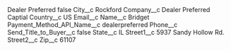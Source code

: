 <?xml version="1.0" encoding="UTF-8"?>
<CustomMetadata xmlns="http://soap.sforce.com/2006/04/metadata" xmlns:xsi="http://www.w3.org/2001/XMLSchema-instance" xmlns:xsd="http://www.w3.org/2001/XMLSchema">
    <label>Dealer Preferred</label>
    <protected>false</protected>
    <values>
        <field>City__c</field>
        <value xsi:type="xsd:string">Rockford</value>
    </values>
    <values>
        <field>Company__c</field>
        <value xsi:type="xsd:string">Dealer Preferred Captial</value>
    </values>
    <values>
        <field>Country__c</field>
        <value xsi:type="xsd:string">US</value>
    </values>
    <values>
        <field>Email__c</field>
        <value xsi:nil="true"/>
    </values>
    <values>
        <field>Name__c</field>
        <value xsi:type="xsd:string">Bridget</value>
    </values>
    <values>
        <field>Payment_Method_API_Name__c</field>
        <value xsi:type="xsd:string">dealerpreferred</value>
    </values>
    <values>
        <field>Phone__c</field>
        <value xsi:nil="true"/>
    </values>
    <values>
        <field>Send_Title_to_Buyer__c</field>
        <value xsi:type="xsd:boolean">false</value>
    </values>
    <values>
        <field>State__c</field>
        <value xsi:type="xsd:string">IL</value>
    </values>
    <values>
        <field>Street1__c</field>
        <value xsi:type="xsd:string">5937 Sandy Hollow Rd.</value>
    </values>
    <values>
        <field>Street2__c</field>
        <value xsi:nil="true"/>
    </values>
    <values>
        <field>Zip__c</field>
        <value xsi:type="xsd:string">61107</value>
    </values>
</CustomMetadata>
